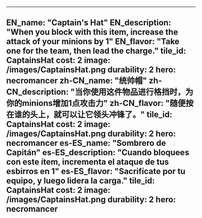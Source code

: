 ---

EN_name: "Captain's Hat"
EN_description: "When you block with this item, increase the attack of your minions by 1"
EN_flavor: "Take one for the team, then lead the charge."
tile_id: CaptainsHat
cost: 2
image: /images/CaptainsHat.png
durability: 2
hero: necromancer
zh-CN_name: "统帅帽"
zh-CN_description: "当你使用这件物品进行格挡时，为你的minions增加1点攻击力"
zh-CN_flavor: "随便按在谁的头上，就可以让它领头冲锋了。"
tile_id: CaptainsHat
cost: 2
image: /images/CaptainsHat.png
durability: 2
hero: necromancer
es-ES_name: "Sombrero de Capitán"
es-ES_description: "Cuando bloquees con este ítem, incrementa el ataque de tus esbirros en 1"
es-ES_flavor: "Sacrifícate por tu equipo, y luego lidera la carga."
tile_id: CaptainsHat
cost: 2
image: /images/CaptainsHat.png
durability: 2
hero: necromancer
---